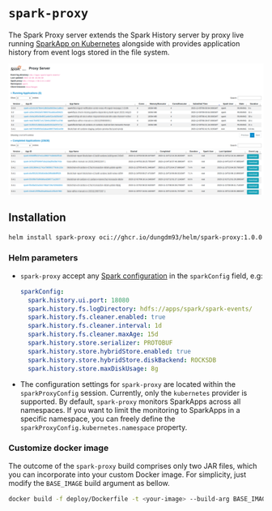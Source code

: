 `spark-proxy`
=============
The Spark Proxy server extends the Spark History server by proxy live running [SparkApp on Kubernetes](https://github.com/GoogleCloudPlatform/spark-on-k8s-operator) 
alongside with provides application history from event logs stored in the file system.

![Screenshot.png](Screenshot.png)

## Installation
```bash
helm install spark-proxy oci://ghcr.io/dungdm93/helm/spark-proxy:1.0.0 -f <values.yaml>
```

### Helm parameters
* `spark-proxy` accept any [Spark configuration](https://spark.apache.org/docs/latest/configuration.html) in the `sparkConfig` field, e.g:
    ```yaml
    sparkConfig:
      spark.history.ui.port: 18080
      spark.history.fs.logDirectory: hdfs://apps/spark/spark-events/
      spark.history.fs.cleaner.enabled: true
      spark.history.fs.cleaner.interval: 1d
      spark.history.fs.cleaner.maxAge: 15d
      spark.history.store.serializer: PROTOBUF
      spark.history.store.hybridStore.enabled: true
      spark.history.store.hybridStore.diskBackend: ROCKSDB
      spark.history.store.maxDiskUsage: 8g
    ```
* The configuration settings for `spark-proxy` are located within the `sparkProxyConfig` session.
    Currently, only the `kubernetes` provider is supported. By default, `spark-proxy` monitors SparkApps across all namespaces.
    If you want to limit the monitoring to SparkApps in a specific namespace, you can freely define the `sparkProxyConfig.kubernetes.namespace` property.

### Customize docker image
The outcome of the `spark-proxy` build comprises only two JAR files, which you can incorporate into your custom Docker image.
For simplicity, just modify the `BASE_IMAGE` build argument as bellow.

```bash
docker build -f deploy/Dockerfile -t <your-image> --build-arg BASE_IMAGE=<your-base-image> .
```
